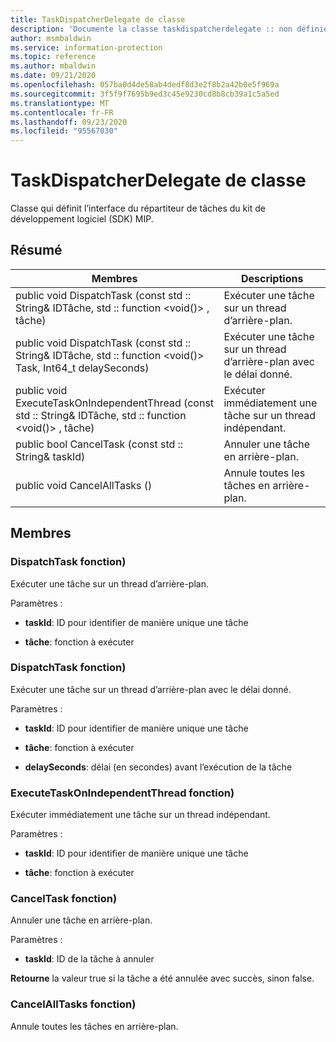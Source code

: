 ```yaml
---
title: TaskDispatcherDelegate de classe
description: 'Documente la classe taskdispatcherdelegate :: non définie du kit de développement logiciel (SDK) Microsoft Information Protection (MIP).'
author: msmbaldwin
ms.service: information-protection
ms.topic: reference
ms.author: mbaldwin
ms.date: 09/21/2020
ms.openlocfilehash: 057ba0d4de58ab4dedf8d3e2f8b2a42b0e5f969a
ms.sourcegitcommit: 3f5f9f7695b9ed3c45e9230cd8b8cb39a1c5a5ed
ms.translationtype: MT
ms.contentlocale: fr-FR
ms.lasthandoff: 09/23/2020
ms.locfileid: "95567030"
---
```

# <a name="class-taskdispatcherdelegate"></a>TaskDispatcherDelegate de classe 
Classe qui définit l’interface du répartiteur de tâches du kit de développement logiciel (SDK) MIP.
  
## <a name="summary"></a>Résumé
 Membres                        | Descriptions                                
--------------------------------|---------------------------------------------
public void DispatchTask (const std :: String& IDTâche, std :: function \<void()\> , tâche)  |  Exécuter une tâche sur un thread d’arrière-plan.
public void DispatchTask (const std :: String& IDTâche, std :: function \<void()\> Task, Int64_t delaySeconds)  |  Exécuter une tâche sur un thread d’arrière-plan avec le délai donné.
public void ExecuteTaskOnIndependentThread (const std :: String& IDTâche, std :: function \<void()\> , tâche)  |  Exécuter immédiatement une tâche sur un thread indépendant.
public bool CancelTask (const std :: String& taskId)  |  Annuler une tâche en arrière-plan.
public void CancelAllTasks ()  |  Annule toutes les tâches en arrière-plan.
  
## <a name="members"></a>Membres
  
### <a name="dispatchtask-function"></a>DispatchTask fonction)
Exécuter une tâche sur un thread d’arrière-plan.

Paramètres :  
* **taskId**: ID pour identifier de manière unique une tâche 


* **tâche**: fonction à exécuter


  
### <a name="dispatchtask-function"></a>DispatchTask fonction)
Exécuter une tâche sur un thread d’arrière-plan avec le délai donné.

Paramètres :  
* **taskId**: ID pour identifier de manière unique une tâche 


* **tâche**: fonction à exécuter 


* **delaySeconds**: délai (en secondes) avant l’exécution de la tâche


  
### <a name="executetaskonindependentthread-function"></a>ExecuteTaskOnIndependentThread fonction)
Exécuter immédiatement une tâche sur un thread indépendant.

Paramètres :  
* **taskId**: ID pour identifier de manière unique une tâche 


* **tâche**: fonction à exécuter


  
### <a name="canceltask-function"></a>CancelTask fonction)
Annuler une tâche en arrière-plan.

Paramètres :  
* **taskId**: ID de la tâche à annuler



  
**Retourne** la valeur true si la tâche a été annulée avec succès, sinon false.
  
### <a name="cancelalltasks-function"></a>CancelAllTasks fonction)
Annule toutes les tâches en arrière-plan.